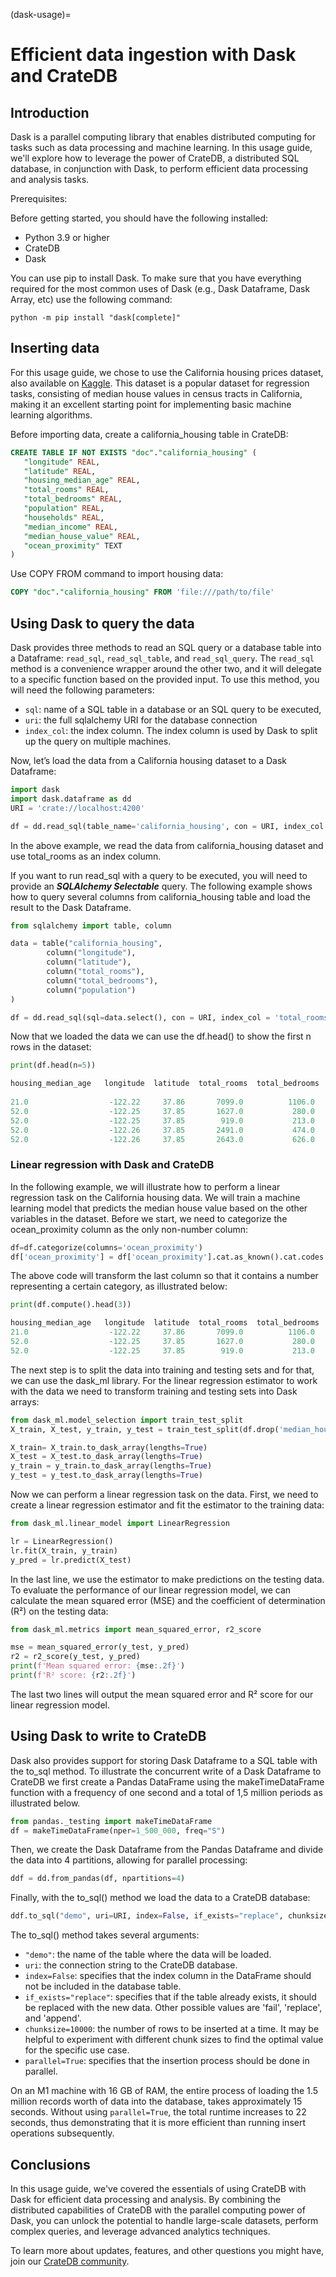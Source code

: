 (dask-usage)=
# Efficient data ingestion with Dask and CrateDB

## Introduction
Dask is a parallel computing library that enables distributed computing for tasks such as data processing and machine learning.
In this usage guide, we'll explore how to leverage the power of CrateDB, a distributed SQL database, in conjunction with Dask, to perform efficient data processing and analysis tasks.

Prerequisites:

Before getting started, you should have the following installed:

* Python 3.9 or higher
* CrateDB
* Dask

You can use pip to install Dask. To make sure that you have everything required for the most common uses of Dask (e.g., Dask Dataframe, Dask Array, etc) use the following command:

```
python -m pip install "dask[complete]"
```

## Inserting data

For this usage guide, we chose to use the California housing prices dataset, also available on [Kaggle](https://www.kaggle.com/datasets/camnugent/california-housing-prices?resource=download). This dataset is a popular dataset for regression tasks, consisting of median house values in census tracts in California, making it an excellent starting point for implementing basic machine learning algorithms.

Before importing data, create a california_housing table in CrateDB:

```sql
CREATE TABLE IF NOT EXISTS "doc"."california_housing" (
   "longitude" REAL,
   "latitude" REAL,
   "housing_median_age" REAL,
   "total_rooms" REAL,
   "total_bedrooms" REAL,
   "population" REAL,
   "households" REAL,
   "median_income" REAL,
   "median_house_value" REAL,
   "ocean_proximity" TEXT
)
```

Use COPY FROM command to import housing data:

```sql
COPY "doc"."california_housing" FROM 'file:///path/to/file'
```

## Using Dask to query the data

Dask provides three methods to read an SQL query or a database table into a Dataframe:
`read_sql`, `read_sql_table`, and `read_sql_query`.
The `read_sql` method is a convenience wrapper around the other two, and it will
delegate to a specific function based on the provided input. To use this method,
you will need the following parameters:

* `sql`: name of a SQL table in a database or an SQL query to be executed,
* `uri`: the full sqlalchemy URI for the database connection
* `index_col`: the index column. The index column is used by Dask to split up the query on multiple machines.

Now, let’s load the data from a California housing dataset to a Dask Dataframe:

```python
import dask
import dask.dataframe as dd
URI = 'crate://localhost:4200'

df = dd.read_sql(table_name='california_housing', con = URI, index_col = 'total_rooms') 
```

In the above example, we read the data from california_housing dataset and use total_rooms as an index column.

If you want to run read_sql with a query to be executed, you will need to provide an ***SQLAlchemy Selectable*** query. The following example shows how to query several columns from california_housing table and load the result to the Dask Dataframe.

```python
from sqlalchemy import table, column

data = table("california_housing",
        column("longitude"),
        column("latitude"),
        column("total_rooms"),
        column("total_bedrooms"),
        column("population")
)

df = dd.read_sql(sql=data.select(), con = URI, index_col = 'total_rooms')
```

Now that we loaded the data we can use the df.head() to show the first n rows in the dataset:

```python
print(df.head(n=5))
```

```python
housing_median_age   longitude  latitude  total_rooms  total_bedrooms  population  households  median_income  median_house_value ocean_proximity
                                                                                                                             
21.0                  -122.22     37.86       7099.0          1106.0      2401.0      1138.0         8.3014            358500.0        NEAR BAY
52.0                  -122.25     37.85       1627.0           280.0       565.0       259.0         3.8462            342200.0        NEAR BAY
52.0                  -122.25     37.85        919.0           213.0       413.0       193.0         4.0368            269700.0        NEAR BAY
52.0                  -122.26     37.85       2491.0           474.0      1098.0       468.0         3.0750            213500.0        NEAR BAY
52.0                  -122.26     37.85       2643.0           626.0      1212.0       620.0         1.9167            159200.0        NEAR BAY
```

### Linear regression with Dask and CrateDB

In the following example, we will illustrate how to perform a linear regression task on the California housing data. We will train a machine learning model that predicts the median house value based on the other variables in the dataset. Before we start, we need to categorize the ocean_proximity column as the only non-number column:

```python
df=df.categorize(columns='ocean_proximity')
df['ocean_proximity'] = df['ocean_proximity'].cat.as_known().cat.codes
```

The above code will transform the last column so that it contains a number representing a certain category, as illustrated below:
```python
print(df.compute().head(3))
```
```python
housing_median_age   longitude  latitude  total_rooms  total_bedrooms  population  households  median_income  median_house_value ocean_proximity                                                                                                                             
21.0                  -122.22     37.86       7099.0          1106.0      2401.0      1138.0         8.3014            358500.0                3
52.0                  -122.25     37.85       1627.0           280.0       565.0       259.0         3.8462            342200.0                3
52.0                  -122.25     37.85        919.0           213.0       413.0       193.0         4.0368            269700.0                3    
```

The next step is to split the data into training and testing sets and for that, we can use the dask_ml library. For the linear regression estimator to work with the data we need to transform training and testing sets into Dask arrays:

```python
from dask_ml.model_selection import train_test_split
X_train, X_test, y_train, y_test = train_test_split(df.drop('median_house_value', axis=1), df['median_house_value'], test_size=0.2, shuffle=True)

X_train= X_train.to_dask_array(lengths=True)
X_test = X_test.to_dask_array(lengths=True)
y_train = y_train.to_dask_array(lengths=True)
y_test = y_test.to_dask_array(lengths=True)
```

Now we can perform a linear regression task on the data. First, we need to create a linear regression estimator and fit the estimator to the training data:

```python
from dask_ml.linear_model import LinearRegression

lr = LinearRegression()
lr.fit(X_train, y_train)
y_pred = lr.predict(X_test)
```

In the last line, we use the estimator to make predictions on the testing data. To evaluate the performance of our linear regression model, we can calculate the mean squared error (MSE) and the coefficient of determination (R²) on the testing data:

```python
from dask_ml.metrics import mean_squared_error, r2_score

mse = mean_squared_error(y_test, y_pred)
r2 = r2_score(y_test, y_pred)
print(f'Mean squared error: {mse:.2f}')
print(f'R² score: {r2:.2f}')
```

The last two lines will output the mean squared error and R² score for our linear regression model.

## Using Dask to write to CrateDB

Dask also provides support for storing Dask Dataframe to a SQL table with the to_sql method. To illustrate the concurrent write of a Dask Dataframe to CrateDB we first create a Pandas DataFrame using the makeTimeDataFrame function with a frequency of one second and a total of 1,5 million periods as illustrated below.

```python
from pandas._testing import makeTimeDataFrame
df = makeTimeDataFrame(nper=1_500_000, freq="S")
```

Then, we create the Dask Dataframe from the Pandas Dataframe and divide the data into 4 partitions, allowing for parallel processing:

```python
ddf = dd.from_pandas(df, npartitions=4)
```

Finally, with the to_sql() method we load the data to a CrateDB database:

```python
ddf.to_sql("demo", uri=URI, index=False, if_exists="replace", chunksize=10000, parallel=True)
```

The to_sql() method takes several arguments:

* `"demo"`: the name of the table where the data will be loaded.
* `uri`: the connection string to the CrateDB database.
* `index=False`: specifies that the index column in the DataFrame should not be included in the database table.
* `if_exists="replace"`: specifies that if the table already exists, it should be replaced with the new data. Other possible values are 'fail', 'replace', and 'append'.
* `chunksize=10000`: the number of rows to be inserted at a time. It may be helpful to experiment with different chunk sizes to find the optimal value for the specific use case.
* `parallel=True`: specifies that the insertion process should be done in parallel.

On an M1 machine with 16 GB of RAM, the entire process of loading the 1.5 million records worth of data into the database, takes approximately 15 seconds. Without using `parallel=True`, the total runtime increases to 22 seconds, thus demonstrating that it is more efficient than running insert operations subsequently.

## Conclusions

In this usage guide, we've covered the essentials of using CrateDB with Dask for efficient data processing and analysis. By combining the distributed capabilities of CrateDB with the parallel computing power of Dask, you can unlock the potential to handle large-scale datasets, perform complex queries, and leverage advanced analytics techniques.

To learn more about updates, features, and other questions you might have, join our [CrateDB community](https://community.cratedb.com/).
